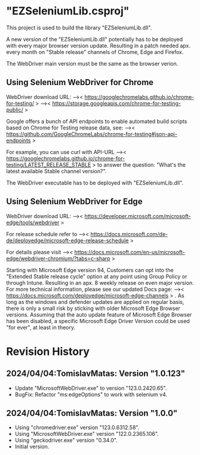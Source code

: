 # "EZSeleniumLib.csproj"
This project is used to build the library "EZSeleniumLib.dll".

A new version of the "EZSeleniumLib.dll" potentially has to 
be deployed with every major browser version update.
Resulting in a patch needed apx. every month on "Stable release" 
channels of Chrome, Edge and Firefox.

The WebDriver main version must be the same as the browser verion.

## Using Selenium WebDriver for Chrome
WebDriver download URL:
-->< https://googlechromelabs.github.io/chrome-for-testing/ >
-->< https://storage.googleapis.com/chrome-for-testing-public/ >

Google offers a bunch of API endpoints to enable automated build 
scripts based on Chrome for Testing release data, see:
-->< https://github.com/GoogleChromeLabs/chrome-for-testing#json-api-endpoints >

For example, you can use curl with API-URL
-->< https://googlechromelabs.github.io/chrome-for-testing/LATEST_RELEASE_STABLE > 
to answer the question: "What's the latest available Stable channel version?". 

The WebDriver executable has to be deployed with "EZSeleniumLib.dll".

## Using Selenium WebDriver for Edge 
WebDriver download URL:
-->< https://developer.microsoft.com/microsoft-edge/tools/webdriver >

For release schedule refer to
-->< https://docs.microsoft.com/de-de/deployedge/microsoft-edge-release-schedule >

For details please visit
-->< https://docs.microsoft.com/en-us/microsoft-edge/webdriver-chromium/?tabs=c-sharp >

Starting with Microsoft Edge version 94, Customers can opt into the 
"Extended Stable release cycle" option at any point using Group Policy
or through Intune. Resulting in an apx. 8 weekly release on even major version.
For more technical information, please see our updated Docs page: 
-->< https://docs.microsoft.com/deployedge/microsoft-edge-channels > .
As long as the windows and defender updates are applied on regular basis,
there is only a small risk by sticking with older Microsoft Edge Browser versions.
Assuming that the auto update feature of Microsoft Edge Browser has been disabled,
a specific Microsoft Edge Driver Version could be used "for ever", at least in theory.

# Revision History
## 2024/04/04:TomislavMatas: Version "1.0.123"
* Update "MicrosoftWebDriver.exe" to version "123.0.2420.65".
* BugFix: Refactor "ms:edgeOptions" to work with selenium v4.

## 2024/04/04:TomislavMatas: Version "1.0.0"
* Using "chromedriver.exe" version "123.0.6312.58".
* Using "MicrosoftWebDriver.exe" version "122.0.2365.106".
* Using "geckodriver.exe" version "0.34.0".
* Initial version.
